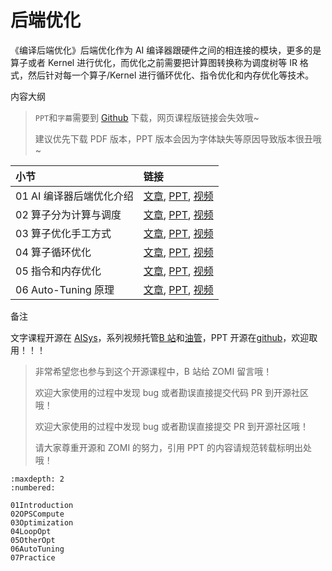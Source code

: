 <!--Copyright © ZOMI 适用于[License](https://github.com/chenzomi12/AISystem)版权许可-->

# 后端优化

《编译后端优化》后端优化作为 AI 编译器跟硬件之间的相连接的模块，更多的是算子或者 Kernel 进行优化，而优化之前需要把计算图转换称为调度树等 IR 格式，然后针对每一个算子/Kernel 进行循环优化、指令优化和内存优化等技术。

内容大纲

> `PPT`和`字幕`需要到 [Github](https://github.com/chenzomi12/AISystem) 下载，网页课程版链接会失效哦~
>
> 建议优先下载 PDF 版本，PPT 版本会因为字体缺失等原因导致版本很丑哦~

| 小节 | 链接|
|:--|:--|
| 01 AI 编译器后端优化介绍 | [文章](./01Introduction.md), [PPT](./01Introduction.pdf), [视频](https://www.bilibili.com/video/BV17D4y177bP/) |
| 02 算子分为计算与调度 | [文章](./02OPSCompute.md), [PPT](./02OPSCompute.pdf), [视频](https://www.bilibili.com/video/BV1K84y1x7Be/) |
| 03 算子优化手工方式| [文章](./03Optimization.md), [PPT](./03Optimization.pdf), [视频](https://www.bilibili.com/video/BV1ZA411X7WZ/)  |
| 04 算子循环优化| [文章](./04LoopOpt.md), [PPT](./04LoopOpt.pdf), [视频](https://www.bilibili.com/video/BV17D4y177bP/)  |
| 05 指令和内存优化 | [文章](./05OtherOpt.md), [PPT](./05OtherOpt.pdf), [视频](https://www.bilibili.com/video/BV11d4y1a7J6/)  |
| 06 Auto-Tuning 原理 | [文章](./06AutoTuning.md), [PPT](./06AutoTuning.pdf), [视频](https://www.bilibili.com/video/BV1uA411D7JF/) |

备注

文字课程开源在 [AISys](https://chenzomi12.github.io/)，系列视频托管[B 站](https://space.bilibili.com/517221395)和[油管](https://www.youtube.com/@ZOMI666/videos)，PPT 开源在[github](https://github.com/chenzomi12/AISystem)，欢迎取用！！！

> 非常希望您也参与到这个开源课程中，B 站给 ZOMI 留言哦！
> 
> 欢迎大家使用的过程中发现 bug 或者勘误直接提交代码 PR 到开源社区哦！
>
> 欢迎大家使用的过程中发现 bug 或者勘误直接提交 PR 到开源社区哦！
>
> 请大家尊重开源和 ZOMI 的努力，引用 PPT 的内容请规范转载标明出处哦！

    
```toc
:maxdepth: 2
:numbered:

01Introduction
02OPSCompute
03Optimization
04LoopOpt
05OtherOpt
06AutoTuning
07Practice
```
        
